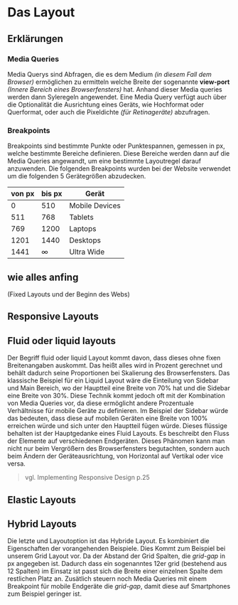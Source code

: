 # Das Layout

## Erklärungen

### Media Queries
Media Querys sind Abfragen, die es dem Medium *(in diesem Fall dem Browser)* ermöglichen zu ermitteln welche Breite der sogenannte **view-port** *(Innere Bereich eines Browserfensters)* hat. Anhand dieser Media queries werden dann Syleregeln angewendet. Eine Media Query verfügt auch über die Optionalität die Ausrichtung eines Geräts, wie Hochformat oder Querformat, oder auch die Pixeldichte *(für Retinageräte)* abzufragen.
### Breakpoints
Breakpoints sind bestimmte Punkte oder Punktespannen, gemessen in px, welche bestimmte Bereiche definieren. Diese Bereiche werden dann auf die Media Queries angewandt, um eine bestimmte Layoutregel darauf anzuwenden.
Die folgenden Breakpoints wurden bei der Website verwendet um die folgenden 5 Gerätegrößen abzudecken.

| von px | bis px | Gerät             |
| ------ | ------ | ----------------- |
| 0      | 510    | Mobile Devices    |
| 511    | 768    | Tablets           |
| 769    | 1200   | Laptops           |
| 1201   | 1440   | Desktops          |
| 1441   | ∞      | Ultra Wide        |


## wie alles anfing
(Fixed Layouts und der Beginn des Webs)

## Responsive Layouts

## Fluid oder liquid layouts
Der Begriff fluid oder liquid Layout kommt davon, dass dieses ohne fixen Breitenangaben auskommt. Das heißt alles wird in Prozent gerechnet und behält dadurch seine Proportionen bei Skalierung des Browserfensters. Das klassische Beispiel für ein Liquid Layout wäre die Einteilung von Sidebar und Main Bereich, wo der Hauptteil eine Breite von 70% hat und die Sidebar eine Breite von 30%. 
Diese Technik kommt jedoch oft mit der Kombination von Media Queries vor, da diese ermöglicht andere Prozentuale Verhältnisse für mobile Geräte zu definieren. Im Beispiel der Sidebar würde das bedeuten, dass diese auf mobilen Geräten eine Breite von 100% erreichen würde und sich unter den Hauptteil fügen würde. Dieses flüssige behalten ist der Hauptgedanke eines Fluid Layouts. Es beschreibt den Fluss der Elemente auf verschiedenen Endgeräten. Dieses Phänomen kann man nicht nur beim Vergrößern des Browserfensters begutachten, sondern auch beim Ändern der Geräteausrichtung, von Horizontal auf Vertikal oder vice versa.
> vgl. Implementing Responsive Design p.25


## Elastic Layouts

## Hybrid Layouts
Die letzte und Layoutoption ist das Hybride Layout. Es kombiniert die Eigenschaften der vorangehenden Beispiele.
Dies Kommt zum Beispiel bei unserem Grid Layout vor. Da der Abstand der Grid Spalten, die *grid-gap* in px angegeben ist. Dadurch dass ein sogenanntes 12er grid (bestehend aus 12 Spalten) im Einsatz ist passt sich die Breite einer einzelnen Spalte dem restlichen Platz an. Zusätlich steuern noch Media Queries mit einem Breakpoint für mobile Endgeräte die *grid-gap*, damit diese auf Smartphones zum Beispiel geringer ist.
